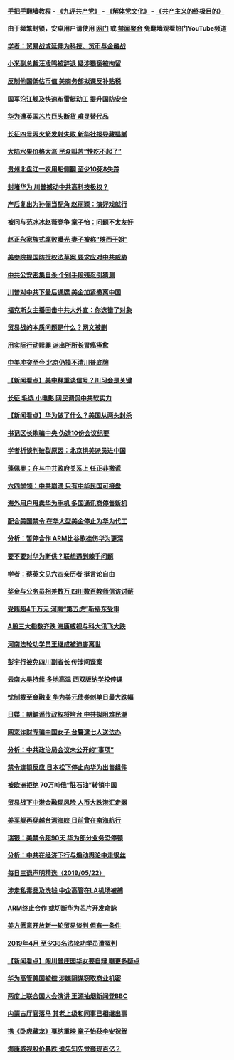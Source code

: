 #### [手把手翻墙教程](https://github.com/gfw-breaker/guides/wiki) -  [《九评共产党》](https://github.com/gfw-breaker/9ping.md?t=05240938?t=05240938) - [《解体党文化》](https://github.com/gfw-breaker/jtdwh.md?t=05240938?t=05240938) - [《共产主义的终极目的》](https://github.com/gfw-breaker/gczydzjmd.md?t=05240938?t=05240938)

#### 由于频繁封锁，安卓用户请使用 [网门](https://github.com/gfw-breaker/bn-android/blob/master/ogate.md?t=05240938?t=05240938) 或 [禁闻聚合](https://github.com/gfw-breaker/bn-android) 免翻墙观看热门YouTube频道 

#### [学者：贸易战或延伸为科技、货币与金融战](../pages/nsc413/n11276959.md?t=05240938?t=05240938) 

#### [小米副总裁汪凌鸣被辞退 疑涉猥亵被拘留](../pages/nsc413/n11276883.md?t=05240938?t=05240938) 

#### [反制他国低估币值 美商务部拟课反补贴税](../pages/nsc413/n11276224.md?t=05240938?t=05240938) 

#### [国军沱江舰及快速布雷艇动工 提升国防安全](../pages/nsc413/n11276682.md?t=05240938?t=05240938) 

#### [华为遭英国芯片巨头断货 难寻替代品](../pages/nsc413/n11276488.md?t=05240938?t=05240938) 

#### [长征四号丙火箭发射失败 新华社报导藏猫腻](../pages/nsc413/n11276477.md?t=05240938?t=05240938) 

#### [大陆水果价格大涨 民众叫苦“快吃不起了”](../pages/nsc413/n11276499.md?t=05240938?t=05240938) 


#### [贵州北盘江一农用船侧翻 至少10死8失踪](../pages/nsc413/n11276297.md?t=05240938?t=05240938) 

#### [封堵华为 川普撼动中共高科技极权？](../pages/nsc413/n11275796.md?t=05240938?t=05240938) 

#### [产后复出为孙俪当配角 赵丽颖：演好戏就行](../pages/nsc413/n11275528.md?t=05240938?t=05240938) 

#### [被问与范冰冰赵薇竞争 章子怡：问题不太友好](../pages/nsc413/n11275725.md?t=05240938?t=05240938) 

#### [赵正永家族式腐败曝光 妻子被称“陕西于姐”](../pages/nsc413/n11275498.md?t=05240938?t=05240938) 

#### [美参院提国防授权法草案 要求应对中共威胁](../pages/nsc413/n11275932.md?t=05240938?t=05240938) 

#### [中共公安密集自杀 个别手段残忍引猜测](../pages/nsc413/n11275671.md?t=05240938?t=05240938) 

#### [川普对中共下最后通牒 美企加紧撤离中国](../pages/nsc413/n11275732.md?t=05240938?t=05240938) 

#### [福克斯女主播回击中共大外宣：你选错了对象](../pages/nsc413/n11275458.md?t=05240938?t=05240938) 

#### [贸易战的本质问题是什么？网文被删](../pages/nsc413/n11275743.md?t=05240938?t=05240938) 

#### [用实际行动赎罪 派出所所长胃癌痊愈](../pages/nsc413/n11273218.md?t=05240938?t=05240938) 

#### [中美冲突至今 北京仍摸不清川普底牌](../pages/nsc413/n11275788.md?t=05240938?t=05240938) 

#### [【新闻看点】美中释重谈信号？川习会是关键](../pages/nsc413/n11275376.md?t=05240938?t=05240938) 

#### [长征 毛选 小电影 网民调侃中共软实力](../pages/nsc413/n11275700.md?t=05240938?t=05240938) 

#### [【新闻看点】华为做了什么？美国从两头封杀](../pages/nsc413/n11275546.md?t=05240938?t=05240938) 

#### [书记区长欺骗中央 伪造10份会议纪要](../pages/nsc413/n11275453.md?t=05240938?t=05240938) 

#### [学者析谈判破裂原因：北京惧美派员进中国](../pages/nsc413/n11271876.md?t=05240938?t=05240938) 

#### [蓬佩奥：在与中共政府关系上 任正非撒谎](../pages/nsc413/n11275617.md?t=05240938?t=05240938) 

#### [六四学领：中共崩溃 只有中华民国可接盘](../pages/nsc413/n11275097.md?t=05240938?t=05240938) 

#### [海外用户甩卖华为手机 多国通讯商停售新机](../pages/nsc413/n11275359.md?t=05240938?t=05240938) 

#### [配合美国禁令 在华大型美企停止为华为代工](../pages/nsc413/n11275430.md?t=05240938?t=05240938) 

#### [分析：暂停合作 ARM比谷歌挫伤华为更深](../pages/nsc413/n11275375.md?t=05240938?t=05240938) 

#### [要不要对华为断供？联想遇到棘手问题](../pages/nsc413/n11275380.md?t=05240938?t=05240938) 

#### [学者：蔡英文见六四亲历者 挺言论自由](../pages/nsc413/n11275030.md?t=05240938?t=05240938) 

#### [奖金与公务员相差数万 四川数百教师信访讨薪](../pages/nsc413/n11275264.md?t=05240938?t=05240938) 


#### [受贿超4千万元 河南“第五虎”靳绥东受审](../pages/nsc413/n11274971.md?t=05240938?t=05240938) 

#### [A股三大指数齐跌 海康威视与科大讯飞大跌](../pages/nsc413/n11274657.md?t=05240938?t=05240938) 

#### [河南法轮功学员王继成被迫害离世](../pages/nsc413/n11272696.md?t=05240938?t=05240938) 

#### [彭宇行被免四川副省长 传涉间谍案](../pages/nsc413/n11274141.md?t=05240938?t=05240938) 

#### [云南大旱持续 多地高温 西双版纳学校停课](../pages/nsc413/n11274484.md?t=05240938?t=05240938) 

#### [忧制裁至金融业 华为美元债券创单日最大跌幅](../pages/nsc413/n11274270.md?t=05240938?t=05240938) 

#### [日媒：朝鲜谣传政权将垮台 中共拟阻难民潮](../pages/nsc413/n11274639.md?t=05240938?t=05240938) 

#### [网恋诈财专骗中国女子 台警逮七人送法办](../pages/nsc413/n11274713.md?t=05240938?t=05240938) 

#### [分析：中共政治局会议未公开的“事项”](../pages/nsc413/n11274307.md?t=05240938?t=05240938) 

#### [禁令连锁反应 日本松下停止向华为出售组件](../pages/nsc413/n11274010.md?t=05240938?t=05240938) 

#### [被欧洲拒绝 70万吨俄“脏石油”转销中国](../pages/nsc413/n11273738.md?t=05240938?t=05240938) 

#### [贸易战下中港金融现风险 人币大跌港汇走弱](../pages/nsc413/n11273877.md?t=05240938?t=05240938) 

#### [美军舰再穿越台湾海峡 日前曾在南海航行](../pages/nsc413/n11274189.md?t=05240938?t=05240938) 

#### [瑞银：美禁令超90天 华为部分业务恐停顿](../pages/nsc413/n11273873.md?t=05240938?t=05240938) 

#### [分析：中共在经济下行与煽动舆论中走钢丝](../pages/nsc413/n11273956.md?t=05240938?t=05240938) 

#### [每日三退声明精选（2019/05/22）](../pages/nsc413/n11274108.md?t=05240938?t=05240938) 

#### [涉走私毒品及洗钱 中企高管在LA机场被捕](../pages/nsc413/n11273922.md?t=05240938?t=05240938) 

#### [ARM终止合作 或切断华为芯片开发命脉](../pages/nsc413/n11273832.md?t=05240938?t=05240938) 

#### [美方愿意开放新一轮贸易谈判 但有一条件](../pages/nsc413/n11273380.md?t=05240938?t=05240938) 

#### [2019年4月 至少38名法轮功学员遭冤判](../pages/nsc413/n11273095.md?t=05240938?t=05240938) 

#### [【新闻看点】闯川普庄园华女要自辩 曝更多疑点](../pages/nsc413/n11273435.md?t=05240938?t=05240938) 

#### [华为高管美国被控 涉嫌阴谋窃取商业机密](../pages/nsc413/n11273751.md?t=05240938?t=05240938) 

#### [两度上联合国大会演讲 王源抽烟新闻登BBC](../pages/nsc413/n11273585.md?t=05240938?t=05240938) 

#### [内蒙古厅官落马 其老上级和同事已相继出事](../pages/nsc413/n11273460.md?t=05240938?t=05240938) 

#### [携《卧虎藏龙》戛纳重映 章子怡获李安祝贺](../pages/nsc413/n11273153.md?t=05240938?t=05240938) 

#### [海康威视股价暴跌 谁先知先觉套现百亿？](../pages/nsc413/n11273405.md?t=05240938?t=05240938) 


